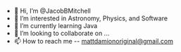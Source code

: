 - 👋 Hi, I’m @JacobBMitchell
- 👀 I’m interested in Astronomy, Physics, and Software
- 🌱 I’m currently learning Java
- 💞️ I’m looking to collaborate on ...
- 📫 How to reach me -- mattdamionoriginal@gmail.com

<!---
JacobBMitchell/JacobBMitchell is a ✨ special ✨ repository because its `README.md` (this file) appears on your GitHub profile.
You can click the Preview link to take a look at your changes.
--->
